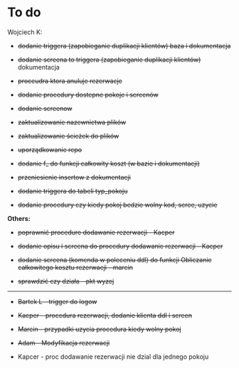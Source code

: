 # To do


Wojciech K:   
- ~~dodanie triggera (zapobieganie duplikacji klientów) baza i dokumentacja~~  

- ~~dodanie screena to triggera (zapobieganie duplikacji klientów)~~ dokumentacja  

- ~~proceudra ktora anuluje rezerwacje~~

- ~~dodanie procedury dostepne pokoje i screenów~~

- ~~dodanie screenow~~  

- ~~zaktualizowanie nazewnictwa plików~~  

- ~~zaktualizowanie ścieżek do plików~~  

- ~~uporządkowanie repo~~

- ~~dodanie f_ do funkcji całkowity koszt (w bazie i dokumentacji)~~  

- ~~przeniesienie insertow z dokumentacji~~ 

- ~~dodanie triggera do tabeli typ_pokoju~~  

- ~~dodanie procedury czy kiedy pokoj bedzie wolny kod, scree, uzycie~~

**Others:** 
- ~~poprawnić procedure dodawanie rezerwacji - Kacper~~  
- ~~dodanie opisu i screena do procedury dodawanie rezerwacji - Kacper~~ 

- ~~dodanie screena (komenda w poleceniu ddl) do funkcji Obliczanie całkowitego kosztu rezerwacji - marcin~~  

- ~~sprawdzić czy działa -  pkt wyzej~~  
 


---
           
- ~~Bartek L - trigger do logow~~  
- ~~Kacper - procedura rezerwacji, dodanie klienta  ddl i screen~~

- ~~Marcin - przypadki uzycia  procedura kiedy wolny pokoj~~  
- ~~Adam - Modyfikacja rezerwacji~~ 
- Kapcer - proc dodawanie rezerwacji nie dzial dla jednego pokoju
